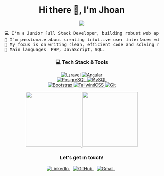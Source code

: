 <h1 align="center"> Hi there 👋, I'm Jhoan</h1>

<p align="center">
  <a href="https://github.com/JhoanMontes">
    <img src="https://readme-typing-svg.herokuapp.com/?lines=Junior+Full+Stack+Developer;Laravel+%26+PHP+Specialist;Frontend+with+Angular+%26+JS;PostgreSQL+Enthusiast;Always+learning+and+growing&center=true&width=500&height=50">
  </a>
</p>

<pre>
💻 I'm a Junior Full Stack Developer, building robust web applications from end to end.
📝 I'm passionate about creating intuitive user interfaces with Angular and powerful, scalable backends with Laravel.
🌱 My focus is on writing clean, efficient code and solving real-world problems.
🌟 Main languages: PHP, JavaScript, SQL.
</pre>

<h3 align="center">💻 Tech Stack & Tools</h3>
<p align="center">
  <a href="https://laravel.com/" target="_blank" rel="noreferrer">
    <img src="https://img.shields.io/badge/laravel-%23FF2D20.svg?style=for-the-badge&logo=laravel&logoColor=white" alt="Laravel">
  </a>
  <a href="https://angular.io" target="_blank" rel="noreferrer">
    <img src="https://img.shields.io/badge/angular-%23DD0031.svg?style=for-the-badge&logo=angular&logoColor=white" alt="Angular">
  </a>
  <br>
  <a href="https://www.postgresql.org" target="_blank" rel="noreferrer">
    <img src="https://img.shields.io/badge/postgres-%23316192.svg?style=for-the-badge&logo=postgresql&logoColor=white" alt="PostgreSQL">
  </a>
  <a href="https://www.mysql.com/" target="_blank" rel="noreferrer">
    <img src="https://img.shields.io/badge/mysql-%234479A1.svg?style=for-the-badge&logo=mysql&logoColor=white" alt="MySQL">
  </a>
  <br>
  <a href="https://getbootstrap.com" target="_blank" rel="noreferrer">
    <img src="https://img.shields.io/badge/bootstrap-%238511FA.svg?style=for-the-badge&logo=bootstrap&logoColor=white" alt="Bootstrap">
  </a>
  <a href="https://tailwindcss.com/" target="_blank" rel="noreferrer">
    <img src="https://img.shields.io/badge/tailwindcss-%2338B2AC.svg?style=for-the-badge&logo=tailwind-css&logoColor=white" alt="TailwindCSS">
  </a>
  <a href="https://git-scm.com/" target="_blank" rel="noreferrer">
    <img src="https://img.shields.io/badge/git-%23F05033.svg?style=for-the-badge&logo=git&logoColor=white" alt="Git">
  </a>
</p>

<p align="center">
  <a href="https://github.com/JhoanMontes">
    <img height="180em" src="https://github-readme-stats.vercel.app/api?username=JhoanMontes&show_icons=true&theme=dracula&include_all_commits=true&count_private=true"/>
    <img height="180em" src="https://github-readme-stats.vercel.app/api/top-langs/?username=JhoanMontes&layout=compact&langs_count=8&theme=dracula"/>
  </a>
</p>

<div align="center">
  <h3><b>Let's get in touch!</b></h3>
</div>
<p align="center">
  <a href="https://www.linkedin.com/in/jhoan-montes-862882257/" target="_blank">
    <img src="https://img.shields.io/badge/LinkedIn-0077B5?style=for-the-badge&logo=linkedin&logoColor=white" alt="LinkedIn">
  </a> &nbsp;&nbsp;
  <a href="https://github.com/JhoanMontes" target="_blank">
    <img src="https://img.shields.io/badge/GitHub-181717?style=for-the-badge&logo=github&logoColor=white" alt="GitHub">
  </a> &nbsp;&nbsp;
  <a href="mailto:montesjhoan17@gmail.com">
    <img src="https://img.shields.io/badge/Gmail-EA4335?style=for-the-badge&logo=gmail&logoColor=white" alt="Gmail">
  </a> &nbsp;&nbsp;
</p>
